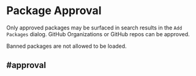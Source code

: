 # Package Approval

Only approved packages may be surfaced in search results in the `Add Packages` dialog. GitHub Organizations or GitHub repos can be approved.

Banned packages are not allowed to be loaded.

## #approval
